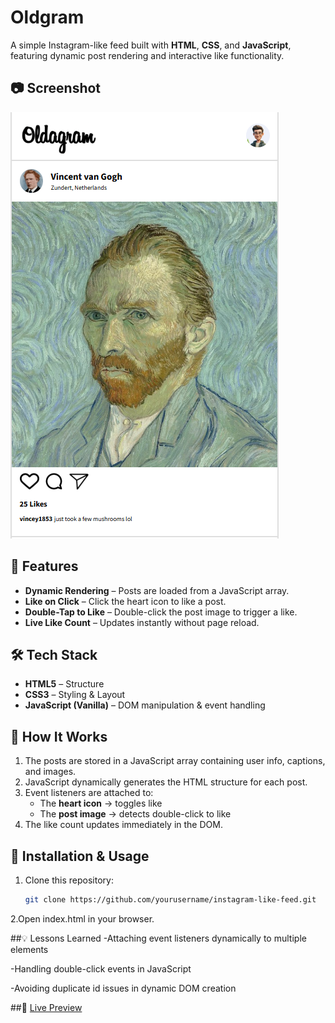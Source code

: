 # Oldgram
A simple Instagram-like feed built with **HTML**, **CSS**, and **JavaScript**, featuring dynamic post rendering and interactive like functionality.

## 📷 Screenshot
![App Screenshot](images/screenshot.png)

## 📌 Features
- **Dynamic Rendering** – Posts are loaded from a JavaScript array.  
- **Like on Click** – Click the heart icon to like a post.  
- **Double-Tap to Like** – Double-click the post image to trigger a like.  
- **Live Like Count** – Updates instantly without page reload.  

## 🛠️ Tech Stack
- **HTML5** – Structure  
- **CSS3** – Styling & Layout  
- **JavaScript (Vanilla)** – DOM manipulation & event handling  

## 🚀 How It Works
1. The posts are stored in a JavaScript array containing user info, captions, and images.  
2. JavaScript dynamically generates the HTML structure for each post.  
3. Event listeners are attached to:  
   - The **heart icon** → toggles like  
   - The **post image** → detects double-click to like  
4. The like count updates immediately in the DOM.  

## 📂 Installation & Usage
1. Clone this repository:
   ```bash
   git clone https://github.com/yourusername/instagram-like-feed.git
   ```
2.Open index.html in your browser.

##💡 Lessons Learned
-Attaching event listeners dynamically to multiple elements

-Handling double-click events in JavaScript

-Avoiding duplicate id issues in dynamic DOM creation

##🔗 [Live Preview](https://instagram-like-feed.netlify.app)

